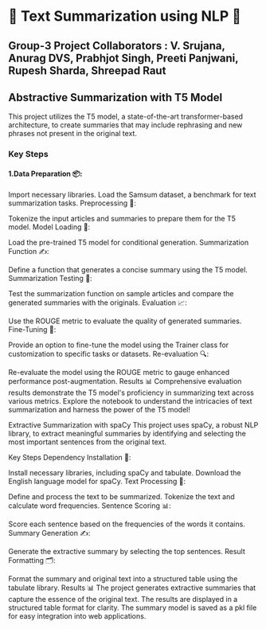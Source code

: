 # 🌟 Text Summarization using NLP 🌟

## Group-3 Project Collaborators : V. Srujana, Anurag DVS, Prabhjot Singh, Preeti Panjwani, Rupesh Sharda, Shreepad Raut 

## Abstractive Summarization with T5 Model
This project utilizes the T5 model, a state-of-the-art transformer-based architecture, to create summaries that may include rephrasing and new phrases not present in the original text.

### Key Steps
#### 1.Data Preparation 📦:

Import necessary libraries.
Load the Samsum dataset, a benchmark for text summarization tasks.
Preprocessing 🔄:

Tokenize the input articles and summaries to prepare them for the T5 model.
Model Loading 🚀:

Load the pre-trained T5 model for conditional generation.
Summarization Function ✍️:

Define a function that generates a concise summary using the T5 model.
Summarization Testing 🧪:

Test the summarization function on sample articles and compare the generated summaries with the originals.
Evaluation 📈:

Use the ROUGE metric to evaluate the quality of generated summaries.
Fine-Tuning 🔧:

Provide an option to fine-tune the model using the Trainer class for customization to specific tasks or datasets.
Re-evaluation 🔍:

Re-evaluate the model using the ROUGE metric to gauge enhanced performance post-augmentation.
Results
📊 Comprehensive evaluation results demonstrate the T5 model's proficiency in summarizing text across various metrics. Explore the notebook to understand the intricacies of text summarization and harness the power of the T5 model!

Extractive Summarization with spaCy
This project uses spaCy, a robust NLP library, to extract meaningful summaries by identifying and selecting the most important sentences from the original text.

Key Steps
Dependency Installation 🔧:

Install necessary libraries, including spaCy and tabulate.
Download the English language model for spaCy.
Text Processing 🔄:

Define and process the text to be summarized.
Tokenize the text and calculate word frequencies.
Sentence Scoring 📊:

Score each sentence based on the frequencies of the words it contains.
Summary Generation ✍️:

Generate the extractive summary by selecting the top sentences.
Result Formatting 🗂️:

Format the summary and original text into a structured table using the tabulate library.
Results
📊 The project generates extractive summaries that capture the essence of the original text. The results are displayed in a structured table format for clarity. The summary model is saved as a pkl file for easy integration into web applications.


